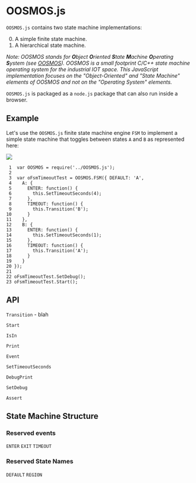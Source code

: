 # OOSMOS.js

`OOSMOS.js` contains two state machine implementations:

0. A simple finite state machine.
0. A hierarchical state machine.

*Note: OOSMOS stands for **O**bject **O**riented **S**tate **M**achine **O**perating **S**ystem (see [OOSMOS](http://www.oosmos.com)).  OOSMOS is a small footprint C/C++ state machine operating system for the industrial IOT space. This JavaScript implementation focuses on the "Object-Oriented" and 
"State Machine" elements of OOSMOS and not on the "Operating System" elements.*

`OOSMOS.js` is packaged as a `node.js` package that can also run inside a browser.

## Example

Let's use the `OOSMOS.js` finite state machine engine `FSM` to implement a simple state machine that toggles between states `A` and `B` as represented here:

![](http://localhost/oosmos.com/pages/OOSMOS.js/images/fsm_timeout.svg)

     1  var OOSMOS = require('../OOSMOS.js');
     2
     3  var oFsmTimeoutTest = OOSMOS.FSM({ DEFAULT: 'A',
     4    A: {
     5      ENTER: function() {
     6        this.SetTimeoutSeconds(4);
     7      },
     8      TIMEOUT: function() {
     9        this.Transition('B');
    10      } 
    11    },
    12    B: {
    13      ENTER: function() {
    14        this.SetTimeoutSeconds(1);
    15      },
    16      TIMEOUT: function() {
    17        this.Transition('A');
    18      }
    19    }  
    20 });
    21
    22 oFsmTimeoutTest.SetDebug();
    23 oFsmTimeoutTest.Start();

## API

`Transition` - blah

`Start`

`IsIn`

`Print`

`Event`

`SetTimeoutSeconds`

`DebugPrint`

`SetDebug`

`Assert`

## State Machine Structure
### Reserved events

`ENTER`
`EXIT`
`TIMEOUT`

### Reserved State Names

`DEFAULT`
`REGION`

